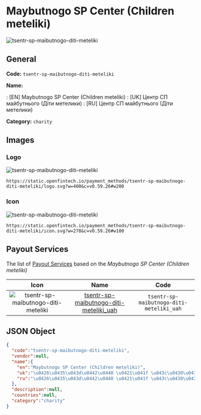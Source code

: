 
# Maybutnogo SP Center (Children meteliki) 
![tsentr-sp-maibutnogo-diti-meteliki](https://static.openfintech.io/payment_methods/tsentr-sp-maibutnogo-diti-meteliki/logo.svg?w=400&c=v0.59.26#w200)  

## General 
**Code:** `tsentr-sp-maibutnogo-diti-meteliki` 
 
**Name:** 
 
:	[EN] Maybutnogo SP Center (Children meteliki) 
:	[UK] Центр СП майбутнього (Діти метелики) 
:	[RU] Центр СП майбутнього (Діти метелики) 
 
**Category:** `charity` 
 

## Images 

### Logo 
![tsentr-sp-maibutnogo-diti-meteliki](https://static.openfintech.io/payment_methods/tsentr-sp-maibutnogo-diti-meteliki/logo.svg?w=400&c=v0.59.26#w200)  

```
https://static.openfintech.io/payment_methods/tsentr-sp-maibutnogo-diti-meteliki/logo.svg?w=400&c=v0.59.26#w200
```  

### Icon 
![tsentr-sp-maibutnogo-diti-meteliki](https://static.openfintech.io/payment_methods/tsentr-sp-maibutnogo-diti-meteliki/icon.svg?w=278&c=v0.59.26#w100)  

```
https://static.openfintech.io/payment_methods/tsentr-sp-maibutnogo-diti-meteliki/icon.svg?w=278&c=v0.59.26#w100
```  

## Payout Services 
 
The list of [Payout Services](/payout-services/) based on the _Maybutnogo SP Center (Children meteliki)_ 

|Icon|Name|Code| 
|:---:|:---:|:---:| 
|![tsentr-sp-maibutnogo-diti-meteliki](https://static.openfintech.io/payout_methods/tsentr-sp-maibutnogo-diti-meteliki/icon.png?w=278&c=v0.59.26#w40) |[tsentr-sp-maibutnogo-diti-meteliki_uah](/payout-services/tsentr-sp-maibutnogo-diti-meteliki_uah/)|`tsentr-sp-maibutnogo-diti-meteliki_uah`| 
 

## JSON Object 

```json
{
  "code":"tsentr-sp-maibutnogo-diti-meteliki",
  "vendor":null,
  "name":{
    "en":"Maybutnogo SP Center (Children meteliki)",
    "uk":"\u0426\u0435\u043d\u0442\u0440 \u0421\u041f \u043c\u0430\u0439\u0431\u0443\u0442\u043d\u044c\u043e\u0433\u043e (\u0414\u0456\u0442\u0438 \u043c\u0435\u0442\u0435\u043b\u0438\u043a\u0438)",
    "ru":"\u0426\u0435\u043d\u0442\u0440 \u0421\u041f \u043c\u0430\u0439\u0431\u0443\u0442\u043d\u044c\u043e\u0433\u043e (\u0414\u0456\u0442\u0438 \u043c\u0435\u0442\u0435\u043b\u0438\u043a\u0438)"
  },
  "description":null,
  "countries":null,
  "category":"charity"
}
```  

